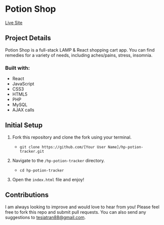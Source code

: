 # Potion Shop

[Live Site](http://potions.tesiatran.com/)

## Project Details

Potion Shop is a full-stack LAMP & React shopping cart app. You can find remedies for a variety of needs, including aches/pains, stress, insomnia.

### Built with:

- React
- JavaScript
- CSS3
- HTML5
- PHP
- MySQL
- AJAX calls

## Initial Setup

1. Fork this repository and clone the fork using your terminal.
    - `git clone https://github.com/[Your User Name]/hp-potion-tracker.git`

2. Navigate to the `/hp-potion-tracker` directory.
    - `cd hp-potion-tracker`

3. Open the `index.html` file and enjoy!

## Contributions

I am always looking to improve and would love to hear from you! Please feel free to fork this repo and submit pull requests. You can also send any suggestions to [tesiatran88@gmail.com](mailto:tesiatran88@gmail.com).
